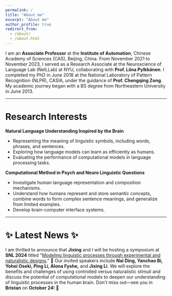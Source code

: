 ```yaml
---
permalink: /
title: "About me"
excerpt: "About me"
author_profile: true
redirect_from: 
  - /about/
  - /about.html
---
```


I am an **Associate Professor** at the **Institute of Automation**, Chinese Academy of Sciences (CAS), Beijing, China. From November 2021 to November 2023, I served as a Research Associate at the Neuroscience of Language Lab (NelLLab) at NYU, collaborating with **Prof. Liina Pylkkänen**. I completed my PhD in June 2018 at the National Laboratory of Pattern Recognition (NLPR), CASIA, under the guidance of **Prof. Chengqing Zong**. My academic journey began with a BS degree from Northeastern University in June 2013.

---

# **Research Interests**

**Natural Language Understanding Inspired by the Brain**  
 - Representing the meaning of linguistic symbols, including words, phrases, and sentences.
 - Exploring how language models can learn as efficiently as humans.
 - Evaluating the performance of computational models in language processing tasks.

**Computational Method in Psych and Neuro Linguistic Questions**  
 - Investigate human language representation and composition mechanisms.
 - Understand how humans represent and store semantic concepts, combine words to form complex sentence meanings, and generalize from limited examples.
 - Develop brain-computer interface systems.

---

# ✨ **Latest News** ✨

I am thrilled to announce that **Jixing** and I will be hosting a symposium at **SNL 2024** titled "[Modeling linguistic processes through experimental and naturalistic designs](https://www.neurolang.org/2024/symposia/?id=5)." 🌟 Our invited speakers include **Nai Ding, Yanchao Bi, Yohei Oseki, Ping Li, Alona Fyshe,** and **Jixing Li**. We will explore the benefits and challenges of using controlled versus naturalistic stimuli and discuss the potential of computational models to deepen our understanding of linguistic processes in the human brain. Don't miss out—see you in **Bristan** on **October 24**! 🎉

